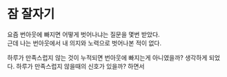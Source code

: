 # 잠 잘자기

요즘 번아웃에 빠지면 어떻게 벗어나냐는 질문을 몇번 받았다.  
근데 나는 번아웃에서 내 의지와 노력으로 벗어나본 적이 없다.  
  
하루가 만족스럽지 않는 것이 누적되면 번아웃에 빠지는게 아니였을까? 생각하게 되었다.
하루가 만족스럽지 않을때의 신호가 있을까? 하면서 